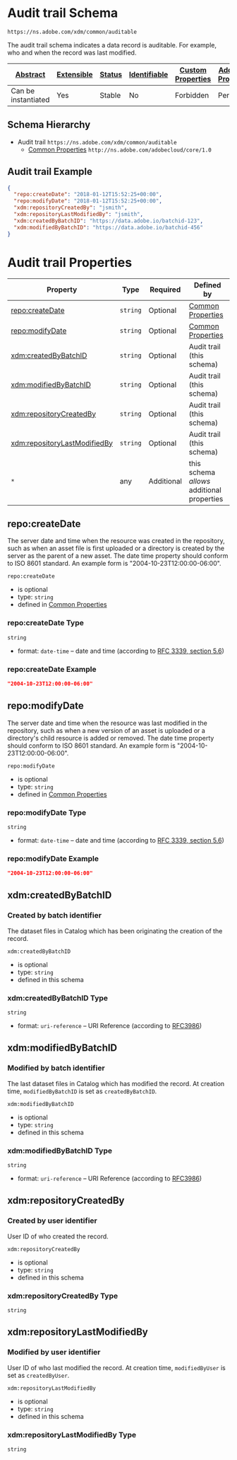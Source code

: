 
# Audit trail Schema

```
https://ns.adobe.com/xdm/common/auditable
```

The audit trail schema indicates a data record is auditable. For example, who and when the record was last modified.

| [Abstract](../../abstract.md) | [Extensible](../../extensions.md) | [Status](../../status.md) | [Identifiable](../../id.md) | [Custom Properties](../../extensions.md) | [Additional Properties](../../extensions.md) | Defined In |
|-------------------------------|-----------------------------------|---------------------------|-----------------------------|------------------------------------------|----------------------------------------------|------------|
| Can be instantiated | Yes | Stable | No | Forbidden | Permitted | [datatypes/auditable.schema.json](datatypes/auditable.schema.json) |
## Schema Hierarchy

* Audit trail `https://ns.adobe.com/xdm/common/auditable`
  * [Common Properties](external/repo/common.schema.md) `http://ns.adobe.com/adobecloud/core/1.0`


## Audit trail Example
```json
{
  "repo:createDate": "2018-01-12T15:52:25+00:00",
  "repo:modifyDate": "2018-01-12T15:52:25+00:00",
  "xdm:repositoryCreatedBy": "jsmith",
  "xdm:repositoryLastModifiedBy": "jsmith",
  "xdm:createdByBatchID": "https://data.adobe.io/batchid-123",
  "xdm:modifiedByBatchID": "https://data.adobe.io/batchid-456"
}
```

# Audit trail Properties

| Property | Type | Required | Defined by |
|----------|------|----------|------------|
| [repo:createDate](#repocreatedate) | `string` | Optional | [Common Properties](external/repo/common.schema.md#repocreatedate) |
| [repo:modifyDate](#repomodifydate) | `string` | Optional | [Common Properties](external/repo/common.schema.md#repomodifydate) |
| [xdm:createdByBatchID](#xdmcreatedbybatchid) | `string` | Optional | Audit trail (this schema) |
| [xdm:modifiedByBatchID](#xdmmodifiedbybatchid) | `string` | Optional | Audit trail (this schema) |
| [xdm:repositoryCreatedBy](#xdmrepositorycreatedby) | `string` | Optional | Audit trail (this schema) |
| [xdm:repositoryLastModifiedBy](#xdmrepositorylastmodifiedby) | `string` | Optional | Audit trail (this schema) |
| `*` | any | Additional | this schema *allows* additional properties |

## repo:createDate

The server date and time when the resource was created in the repository, such as when an asset file is first uploaded or a directory is created by the server as the parent of a new asset. The date time property should conform to ISO 8601 standard. An example form is "2004-10-23T12:00:00-06:00".

`repo:createDate`
* is optional
* type: `string`
* defined in [Common Properties](external/repo/common.schema.md#repocreatedate)

### repo:createDate Type


`string`
* format: `date-time` – date and time (according to [RFC 3339, section 5.6](http://tools.ietf.org/html/rfc3339))




### repo:createDate Example

```json
"2004-10-23T12:00:00-06:00"
```


## repo:modifyDate

The server date and time when the resource was last modified in the repository, such as when a new version of an asset is uploaded or a directory's child resource is added or removed. The date time property should conform to ISO 8601 standard. An example form is "2004-10-23T12:00:00-06:00".

`repo:modifyDate`
* is optional
* type: `string`
* defined in [Common Properties](external/repo/common.schema.md#repomodifydate)

### repo:modifyDate Type


`string`
* format: `date-time` – date and time (according to [RFC 3339, section 5.6](http://tools.ietf.org/html/rfc3339))




### repo:modifyDate Example

```json
"2004-10-23T12:00:00-06:00"
```


## xdm:createdByBatchID
### Created by batch identifier

The dataset files in Catalog which has been originating the creation of the record.

`xdm:createdByBatchID`
* is optional
* type: `string`
* defined in this schema

### xdm:createdByBatchID Type


`string`
* format: `uri-reference` – URI Reference (according to [RFC3986](https://tools.ietf.org/html/rfc3986))






## xdm:modifiedByBatchID
### Modified by batch identifier

The last dataset files in Catalog which has modified the record. At creation time, `modifiedByBatchID` is set as `createdByBatchID`.

`xdm:modifiedByBatchID`
* is optional
* type: `string`
* defined in this schema

### xdm:modifiedByBatchID Type


`string`
* format: `uri-reference` – URI Reference (according to [RFC3986](https://tools.ietf.org/html/rfc3986))






## xdm:repositoryCreatedBy
### Created by user identifier

User ID of who created the record.

`xdm:repositoryCreatedBy`
* is optional
* type: `string`
* defined in this schema

### xdm:repositoryCreatedBy Type


`string`






## xdm:repositoryLastModifiedBy
### Modified by user identifier

User ID of who last modified the record. At creation time, `modifiedByUser` is set as `createdByUser`.

`xdm:repositoryLastModifiedBy`
* is optional
* type: `string`
* defined in this schema

### xdm:repositoryLastModifiedBy Type


`string`





